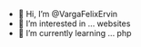 - 👋 Hi, I’m @VargaFelixErvin
- 👀 I’m interested in ... websites  
- 🌱 I’m currently learning ... php
